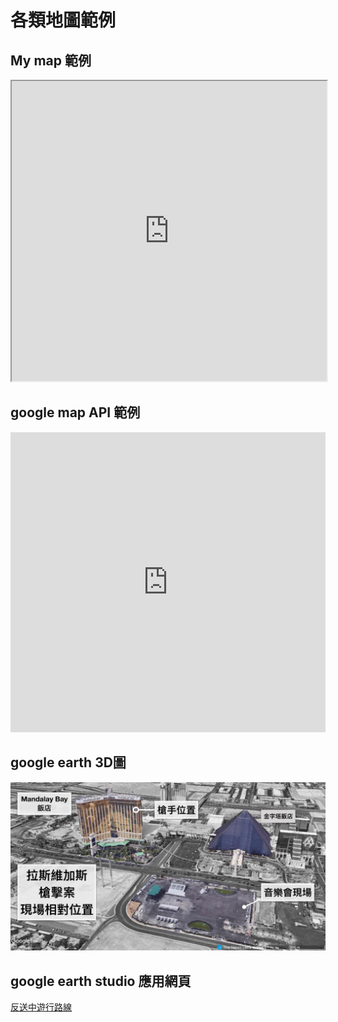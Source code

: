 # 各類地圖範例

## My map 範例
<iframe src="https://www.google.com/maps/d/u/0/embed?mid=1aKqamfOSLCm4MqiLLEyVxkOD4Ng" width="100%" height="480"></iframe>

## google map API 範例
<iframe src="https://snazzymaps.com/embed/183776" width="100%" height="480px" style="border:none;"></iframe>

## google earth 3D圖
![LV槍擊案地點](/LV槍擊2.jpeg)

## google earth studio 應用網頁
[反送中遊行路線](https://activity.thenewslens.com/hk-extradition-law/)
